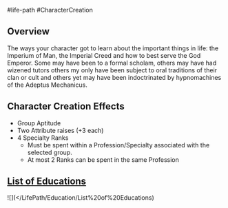 #life-path #CharacterCreation 
## Overview
The ways your character got to learn about the important things in life: the Imperium of Man, the Imperial Creed and how to best serve the God Emperor. Some may have been to a formal scholam, others may have had wizened tutors others my only have been subject to oral traditions of their clan or cult and others yet may have been indoctrinated by hypnomachines of the Adeptus Mechanicus.

## Character Creation Effects
* Group Aptitude
* Two Attribute raises (+3 each)
* 4 Specialty Ranks
  * Must be spent within a Profession/Specialty associated with the selected group.
  * At most 2 Ranks can be spent in the same Profession


## [List of Educations](</LifePath/Education/List of Educations.md>)
![](</LifePath/Education/List%20of%20Educations)